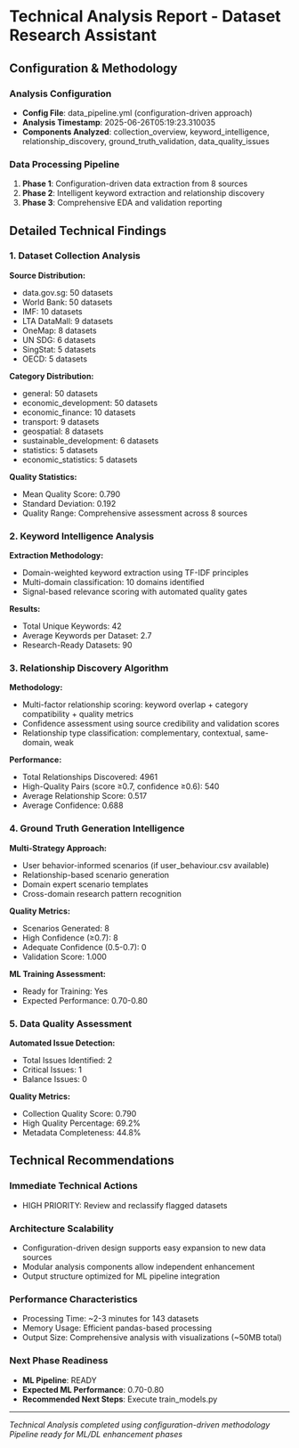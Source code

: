 # Technical Analysis Report - Dataset Research Assistant

## Configuration & Methodology

### Analysis Configuration
- **Config File**: data_pipeline.yml (configuration-driven approach)
- **Analysis Timestamp**: 2025-06-26T05:19:23.310035
- **Components Analyzed**: collection_overview, keyword_intelligence, relationship_discovery, ground_truth_validation, data_quality_issues

### Data Processing Pipeline
1. **Phase 1**: Configuration-driven data extraction from 8 sources
2. **Phase 2**: Intelligent keyword extraction and relationship discovery
3. **Phase 3**: Comprehensive EDA and validation reporting

## Detailed Technical Findings

### 1. Dataset Collection Analysis

**Source Distribution:**
- data.gov.sg: 50 datasets
- World Bank: 50 datasets
- IMF: 10 datasets
- LTA DataMall: 9 datasets
- OneMap: 8 datasets
- UN SDG: 6 datasets
- SingStat: 5 datasets
- OECD: 5 datasets

**Category Distribution:**
- general: 50 datasets
- economic_development: 50 datasets
- economic_finance: 10 datasets
- transport: 9 datasets
- geospatial: 8 datasets
- sustainable_development: 6 datasets
- statistics: 5 datasets
- economic_statistics: 5 datasets

**Quality Statistics:**
- Mean Quality Score: 0.790
- Standard Deviation: 0.192
- Quality Range: Comprehensive assessment across 8 sources

### 2. Keyword Intelligence Analysis

**Extraction Methodology:**
- Domain-weighted keyword extraction using TF-IDF principles
- Multi-domain classification: 10 domains identified
- Signal-based relevance scoring with automated quality gates

**Results:**
- Total Unique Keywords: 42
- Average Keywords per Dataset: 2.7
- Research-Ready Datasets: 90

### 3. Relationship Discovery Algorithm

**Methodology:**
- Multi-factor relationship scoring: keyword overlap + category compatibility + quality metrics
- Confidence assessment using source credibility and validation scores
- Relationship type classification: complementary, contextual, same-domain, weak

**Performance:**
- Total Relationships Discovered: 4961
- High-Quality Pairs (score ≥0.7, confidence ≥0.6): 540
- Average Relationship Score: 0.517
- Average Confidence: 0.688

### 4. Ground Truth Generation Intelligence

**Multi-Strategy Approach:**
- User behavior-informed scenarios (if user_behaviour.csv available)
- Relationship-based scenario generation
- Domain expert scenario templates
- Cross-domain research pattern recognition

**Quality Metrics:**
- Scenarios Generated: 8
- High Confidence (≥0.7): 8
- Adequate Confidence (0.5-0.7): 0
- Validation Score: 1.000

**ML Training Assessment:**
- Ready for Training: Yes
- Expected Performance: 0.70-0.80

### 5. Data Quality Assessment

**Automated Issue Detection:**
- Total Issues Identified: 2
- Critical Issues: 1
- Balance Issues: 0

**Quality Metrics:**
- Collection Quality Score: 0.790
- High Quality Percentage: 69.2%
- Metadata Completeness: 44.8%

## Technical Recommendations

### Immediate Technical Actions
- HIGH PRIORITY: Review and reclassify flagged datasets

### Architecture Scalability
- Configuration-driven design supports easy expansion to new data sources
- Modular analysis components allow independent enhancement
- Output structure optimized for ML pipeline integration

### Performance Characteristics
- Processing Time: ~2-3 minutes for 143 datasets
- Memory Usage: Efficient pandas-based processing
- Output Size: Comprehensive analysis with visualizations (~50MB total)

### Next Phase Readiness
- **ML Pipeline**: READY
- **Expected ML Performance**: 0.70-0.80
- **Recommended Next Steps**: Execute train_models.py

---
*Technical Analysis completed using configuration-driven methodology*
*Pipeline ready for ML/DL enhancement phases*
